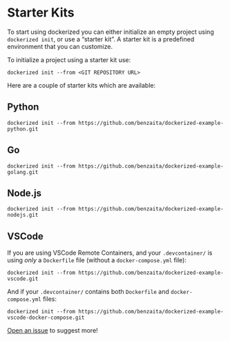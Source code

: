 # Starter Kits

To start using dockerized you can either initialize an empty project using `dockerized init`, or use a “starter kit”. A starter kit is a predefined environment that you can customize.

To initialize a project using a starter kit use:

```shell
dockerized init --from <GIT REPOSITORY URL>
```

Here are a couple of starter kits which are available:

## Python

```shell
dockerized init --from https://github.com/benzaita/dockerized-example-python.git
```

## Go

```shell
dockerized init --from https://github.com/benzaita/dockerized-example-golang.git
```

## Node.js

```shell
dockerized init --from https://github.com/benzaita/dockerized-example-nodejs.git
```

## VSCode

If you are using VSCode Remote Containers, and your `.devcontainer/` is using _only_ a `Dockerfile` file (without a `docker-compose.yml` file):

```shell
dockerized init --from https://github.com/benzaita/dockerized-example-vscode.git
```

And if your `.devcontainer/` contains both `Dockerfile` and `docker-compose.yml` files:

```shell
dockerized init --from https://github.com/benzaita/dockerized-example-vscode-docker-compose.git
```

[Open an issue](https://github.com/benzaita/dockerized-cli/issues/new) to suggest more!
